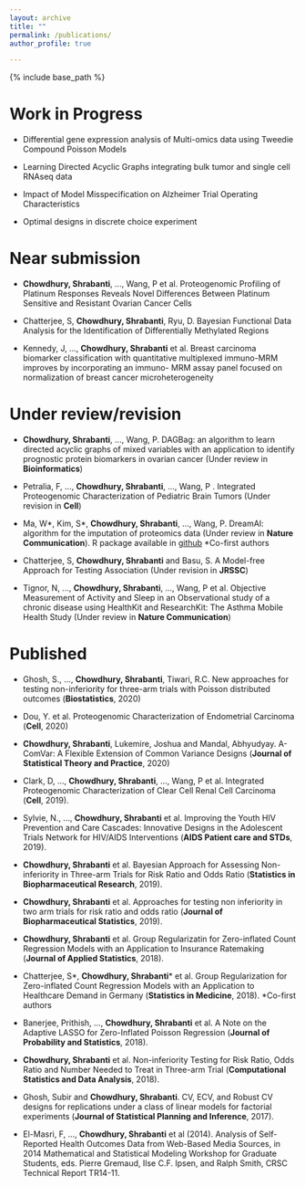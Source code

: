 ```yaml
---
layout: archive
title: ""
permalink: /publications/
author_profile: true

---
```


{% include base_path %}

Work in Progress
======

* Differential gene expression analysis of Multi-omics data using Tweedie Compound Poisson Models

* Learning Directed Acyclic Graphs integrating bulk tumor and single cell RNAseq data

* Impact of Model Misspecification on Alzheimer Trial Operating Characteristics

* Optimal designs in discrete choice experiment 

Near submission
======

* **Chowdhury, Shrabanti**, ..., Wang, P et al. Proteogenomic Profiling of Platinum Responses Reveals Novel Differences Between Platinum Sensitive and Resistant Ovarian Cancer Cells

* Chatterjee, S, **Chowdhury, Shrabanti**, Ryu, D. Bayesian Functional Data Analysis for the Identification of Differentially Methylated Regions 

* Kennedy, J, ..., **Chowdhury, Shrabanti** et al. Breast carcinoma biomarker classification with quantitative multiplexed immuno-MRM improves by incorporating an immuno- MRM assay panel focused on normalization of breast cancer microheterogeneity

Under review/revision
======
* **Chowdhury, Shrabanti**, ..., Wang, P. DAGBag: an algorithm to learn directed acyclic graphs of mixed variables with an application to identify prognostic protein biomarkers in ovarian cancer (Under review in **Bioinformatics**)

* Petralia, F, ..., **Chowdhury, Shrabanti**, ..., Wang, P . Integrated Proteogenomic Characterization of Pediatric Brain Tumors (Under revision in **Cell**)

* Ma, W\*, Kim, S\*, **Chowdhury, Shrabanti**, ..., Wang, P. DreamAI: algorithm for the imputation of proteomics data (Under review in **Nature Communication**). R package available in [github](https://github.com/WangLab-MSSM/DreamAI) 
\*Co-first authors

* Chatterjee, S, **Chowdhury, Shrabanti** and Basu, S. A Model-free Approach for Testing Association (Under revision in **JRSSC**)
           
* Tignor, N, ..., **Chowdhury, Shrabanti**, ..., Wang, P et al. Objective Measurement of Activity and Sleep in an Observational study of a chronic disease using HealthKit and ResearchKit: The Asthma Mobile Health Study (Under review in **Nature Communication**) 

Published
======

* Ghosh, S., ..., **Chowdhury, Shrabanti**, Tiwari, R.C. New approaches for testing non-inferiority for three-arm trials with Poisson distributed outcomes (**Biostatistics**, 2020)

* Dou, Y. et al. Proteogenomic Characterization of Endometrial Carcinoma (**Cell**, 2020)

* **Chowdhury, Shrabanti**, Lukemire, Joshua and Mandal, Abhyudyay. A-ComVar: A Flexible Extension of Common Variance Designs (**Journal of Statistical Theory and Practice**, 2020)

* Clark, D, ..., **Chowdhury, Shrabanti**, ..., Wang, P et al. Integrated Proteogenomic Characterization of Clear Cell Renal Cell Carcinoma (**Cell**, 2019).   

* Sylvie, N., ..., **Chowdhury, Shrabanti** et al. Improving the Youth HIV Prevention and Care Cascades: Innovative Designs in the Adolescent Trials Network for HIV/AIDS Interventions (**AIDS Patient care and STDs**, 2019). 

* **Chowdhury, Shrabanti** et al. Bayesian Approach for Assessing Non-inferiority in Three-arm Trials for Risk Ratio and Odds Ratio (**Statistics in Biopharmaceutical Research**, 2019).

* **Chowdhury, Shrabanti** et al. Approaches for testing non inferiority in two arm trials for risk ratio and odds ratio (**Journal of Biopharmaceutical Statistics**, 2019).

* **Chowdhury, Shrabanti** et al. Group Regularizatin for Zero-inflated Count Regression Models with an Application to Insurance Ratemaking (**Journal of Applied Statistics**, 2018). 

* Chatterjee, S\*, **Chowdhury, Shrabanti**\* et al. Group Regularization for Zero-inflated Count Regression Models with an Application to Healthcare Demand in Germany (**Statistics in Medicine**, 2018).
\*Co-first authors
			
* Banerjee, Prithish, ..., **Chowdhury, Shrabanti** et al. A Note on the Adaptive LASSO for Zero-Inflated Poisson Regression (**Journal of Probability and Statistics**, 2018).
	
* **Chowdhury, Shrabanti** et al. Non-inferiority Testing for Risk Ratio, Odds Ratio and Number Needed to Treat in Three-arm Trial (**Computational Statistics and Data Analysis**, 2018).

* Ghosh, Subir and **Chowdhury, Shrabanti**. CV, ECV, and Robust CV designs for replications under a class of linear models for factorial experiments (**Journal of Statistical Planning and Inference**, 2017). 

* El-Masri, F, ..., **Chowdhury, Shrabanti** et al (2014).  Analysis of Self-Reported Health Outcomes Data from Web-Based Media Sources, in 2014 Mathematical and Statistical Modeling Workshop for Graduate Students, eds. Pierre Gremaud, Ilse C.F. Ipsen, and Ralph Smith, CRSC Technical Report TR14-11. 

